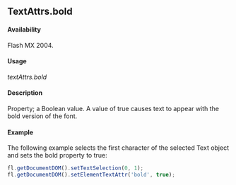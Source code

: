 ## TextAttrs.bold

#### Availability

Flash MX 2004.

#### Usage

*textAttrs.bold*

#### Description

Property; a Boolean value. A value of true causes text to appear with the bold version of the font.

#### Example

The following example selects the first character of the selected Text object and sets the bold property to true:

```javascript
fl.getDocumentDOM().setTextSelection(0, 1); 
fl.getDocumentDOM().setElementTextAttr('bold', true);

```